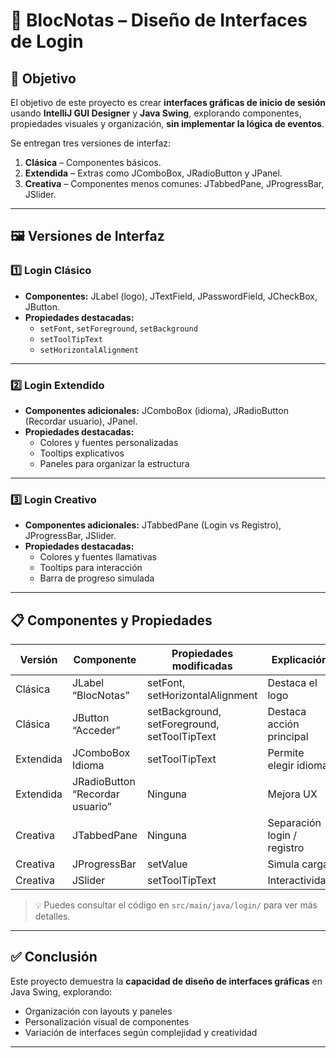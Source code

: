 # 📓 BlocNotas – Diseño de Interfaces de Login

## 🎯 Objetivo
El objetivo de este proyecto es crear **interfaces gráficas de inicio de sesión** usando **IntelliJ GUI Designer** y **Java Swing**, explorando componentes, propiedades visuales y organización, **sin implementar la lógica de eventos**.

Se entregan tres versiones de interfaz:

1. **Clásica** – Componentes básicos.
2. **Extendida** – Extras como JComboBox, JRadioButton y JPanel.
3. **Creativa** – Componentes menos comunes: JTabbedPane, JProgressBar, JSlider.

---

## 🖼️ Versiones de Interfaz

### 1️⃣ Login Clásico
- **Componentes:** JLabel (logo), JTextField, JPasswordField, JCheckBox, JButton.
- **Propiedades destacadas:** 
  - `setFont`, `setForeground`, `setBackground`
  - `setToolTipText`  
  - `setHorizontalAlignment`
  

---

### 2️⃣ Login Extendido
- **Componentes adicionales:** JComboBox (idioma), JRadioButton (Recordar usuario), JPanel.
- **Propiedades destacadas:** 
  - Colores y fuentes personalizadas  
  - Tooltips explicativos  
  - Paneles para organizar la estructura  


---

### 3️⃣ Login Creativo
- **Componentes adicionales:** JTabbedPane (Login vs Registro), JProgressBar, JSlider.
- **Propiedades destacadas:** 
  - Colores y fuentes llamativas  
  - Tooltips para interacción  
  - Barra de progreso simulada  


---

## 📋 Componentes y Propiedades

| Versión | Componente | Propiedades modificadas | Explicación |
|---------|------------|------------------------|-------------|
| Clásica | JLabel “BlocNotas” | setFont, setHorizontalAlignment | Destaca el logo |
| Clásica | JButton “Acceder” | setBackground, setForeground, setToolTipText | Destaca acción principal |
| Extendida | JComboBox Idioma | setToolTipText | Permite elegir idioma |
| Extendida | JRadioButton “Recordar usuario” | Ninguna | Mejora UX |
| Creativa | JTabbedPane | Ninguna | Separación login / registro |
| Creativa | JProgressBar | setValue | Simula carga |
| Creativa | JSlider | setToolTipText | Interactividad |

> 💡 Puedes consultar el código en `src/main/java/login/` para ver más detalles.

---

## ✅ Conclusión
Este proyecto demuestra la **capacidad de diseño de interfaces gráficas** en Java Swing, explorando:

- Organización con layouts y paneles  
- Personalización visual de componentes  
- Variación de interfaces según complejidad y creatividad  

---
